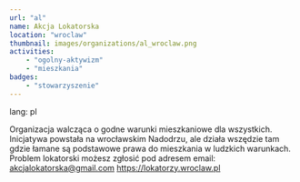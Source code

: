 ```yaml
---
url: "al"
name: Akcja Lokatorska 
location: "wroclaw"
thumbnail: images/organizations/al_wroclaw.png
activities:
    - "ogolny-aktywizm"
    - "mieszkania"
badges:
    - "stowarzyszenie"
---         
```

lang: pl

Organizacja walcząca o godne warunki mieszkaniowe dla wszystkich. Inicjatywa powstała na wrocławskim Nadodrzu, ale działa wszędzie tam gdzie łamane są podstawowe prawa do mieszkania w ludzkich warunkach. 
Problem lokatorski możesz zgłosić pod adresem email: akcjalokatorska@gmail.com
https://lokatorzy.wroclaw.pl